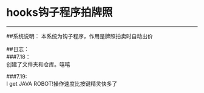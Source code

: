 ﻿# hooks钩子程序拍牌照


---
##系统说明：
    本系统为钩子程序，作用是牌照拍卖时自动出价

##日志：  
###7.18：  
创建了文件夹和仓库。嘻嘻  

###7.19:  
I get JAVA ROBOT!操作速度比按键精灵快多了